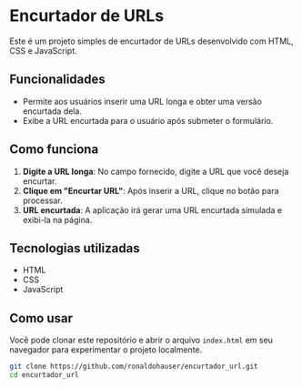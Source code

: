 # Encurtador de URLs

Este é um projeto simples de encurtador de URLs desenvolvido com HTML, CSS e JavaScript.

## Funcionalidades

- Permite aos usuários inserir uma URL longa e obter uma versão encurtada dela.
- Exibe a URL encurtada para o usuário após submeter o formulário.

## Como funciona

1. **Digite a URL longa**: No campo fornecido, digite a URL que você deseja encurtar.
2. **Clique em "Encurtar URL"**: Após inserir a URL, clique no botão para processar.
3. **URL encurtada**: A aplicação irá gerar uma URL encurtada simulada e exibi-la na página.

## Tecnologias utilizadas

- HTML
- CSS
- JavaScript

## Como usar

Você pode clonar este repositório e abrir o arquivo `index.html` em seu navegador para experimentar o projeto localmente.

```bash
git clone https://github.com/ronaldohauser/encurtador_url.git
cd encurtador_url

